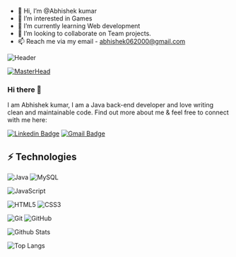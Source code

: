 - 👋 Hi, I’m @Abhishek kumar
- 👀 I’m interested in Games
- 🌱 I’m currently learning Web development
- 💞️ I’m looking to collaborate on Team projects.
- 📫 Reach me via my email - abhishek062000@gmail.com

<!---
Abhishek-RX/Abhishek-RX is a ✨ special ✨ repository because its `README.md` (this file) appears on your GitHub profile.
You can click the Preview link to take a look at your changes.
--->
![Header](./github-header-image(1).png)

[![MasterHead](https://i.gifer.com/bJk.gif)](https://github.com/Abhishek-RX)
### Hi there 👋

I am Abhishek kumar, I am a Java back-end developer and love writing clean and maintainable code. Find out more about me & feel free to connect with me here:

[![Linkedin Badge](https://img.shields.io/badge/-Abhishek-blue?style=flat-square&logo=Linkedin&logoColor=white&link=https://www.linkedin.com/in/abhishek-kumar-370734214/)](https://www.linkedin.com/in/abhishek-kumar-370734214/)
[![Gmail Badge](https://img.shields.io/badge/-abhishek062000@gmail.com-c14438?style=flat-square&logo=Gmail&logoColor=white&link=mailto:abhishek062000@gmail.com)](mailto:abhishek062000@gmail.com)



## ⚡ Technologies

![Java](https://img.shields.io/badge/java-%23ED8B00.svg?style=for-the-badge&logo=java&logoColor=white)
![MySQL](https://img.shields.io/badge/-MySQL-black?style=flat-square&logo=mysql)

![JavaScript](https://img.shields.io/badge/-JavaScript-black?style=flat-square&logo=javascript)

![HTML5](https://img.shields.io/badge/-HTML5-E34F26?style=flat-square&logo=html5&logoColor=white)
![CSS3](https://img.shields.io/badge/-CSS3-1572B6?style=flat-square&logo=css3)


![Git](https://img.shields.io/badge/-Git-black?style=flat-square&logo=git)
![GitHub](https://img.shields.io/badge/-GitHub-181717?style=flat-square&logo=github)


![Github Stats](https://github-readme-stats.vercel.app/api?username=Abhishek-RX&count_private=true&show_icons=true&include_all_commits=true)


![Top Langs](https://github-readme-stats.vercel.app/api/top-langs/?username=Abhishek-RX&hide=TeX&layout=compact)



